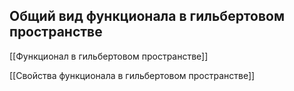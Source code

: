 Общий вид функционала в гильбертовом пространстве
-------------------------------------------------
[[Функционал в гильбертовом пространстве]]

[[Свойства функционала в гильбертовом пространстве]]
